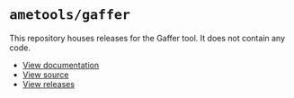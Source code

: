 # `ametools/gaffer`

This repository houses releases for the Gaffer tool. It does not contain any code.

- [View documentation](https://tools.autonor.me/gaffer/)
- [View source](https://github.com/autonordev/tools/tree/main/gaffer)
- [View releases](https://github.com/ametools/gaffer/releases)
